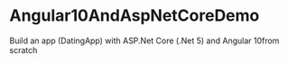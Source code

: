 # Angular10AndAspNetCoreDemo
Build an app (DatingApp) with ASP.Net Core (.Net 5) and Angular 10from scratch
